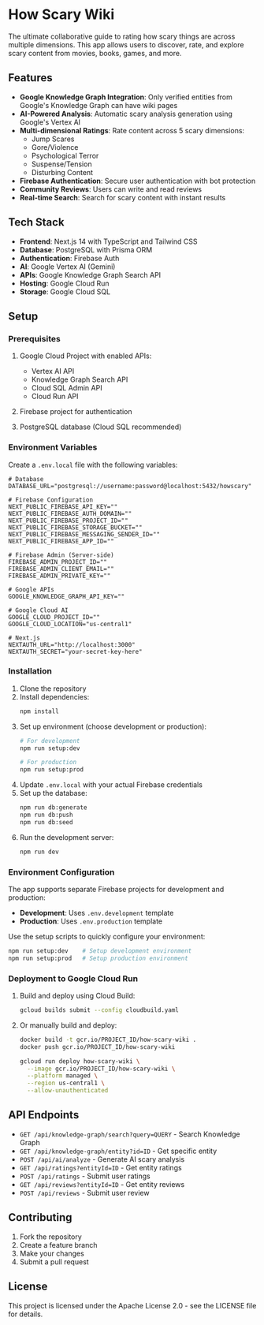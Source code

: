 # How Scary Wiki

The ultimate collaborative guide to rating how scary things are across multiple dimensions. This app allows users to discover, rate, and explore scary content from movies, books, games, and more.

## Features

- **Google Knowledge Graph Integration**: Only verified entities from Google's Knowledge Graph can have wiki pages
- **AI-Powered Analysis**: Automatic scary analysis generation using Google's Vertex AI
- **Multi-dimensional Ratings**: Rate content across 5 scary dimensions:
  - Jump Scares
  - Gore/Violence  
  - Psychological Terror
  - Suspense/Tension
  - Disturbing Content
- **Firebase Authentication**: Secure user authentication with bot protection
- **Community Reviews**: Users can write and read reviews
- **Real-time Search**: Search for scary content with instant results

## Tech Stack

- **Frontend**: Next.js 14 with TypeScript and Tailwind CSS
- **Database**: PostgreSQL with Prisma ORM
- **Authentication**: Firebase Auth
- **AI**: Google Vertex AI (Gemini)
- **APIs**: Google Knowledge Graph Search API
- **Hosting**: Google Cloud Run
- **Storage**: Google Cloud SQL

## Setup

### Prerequisites

1. Google Cloud Project with enabled APIs:
   - Vertex AI API
   - Knowledge Graph Search API
   - Cloud SQL Admin API
   - Cloud Run API

2. Firebase project for authentication

3. PostgreSQL database (Cloud SQL recommended)

### Environment Variables

Create a `.env.local` file with the following variables:

```env
# Database
DATABASE_URL="postgresql://username:password@localhost:5432/howscary"

# Firebase Configuration
NEXT_PUBLIC_FIREBASE_API_KEY=""
NEXT_PUBLIC_FIREBASE_AUTH_DOMAIN=""
NEXT_PUBLIC_FIREBASE_PROJECT_ID=""
NEXT_PUBLIC_FIREBASE_STORAGE_BUCKET=""
NEXT_PUBLIC_FIREBASE_MESSAGING_SENDER_ID=""
NEXT_PUBLIC_FIREBASE_APP_ID=""

# Firebase Admin (Server-side)
FIREBASE_ADMIN_PROJECT_ID=""
FIREBASE_ADMIN_CLIENT_EMAIL=""
FIREBASE_ADMIN_PRIVATE_KEY=""

# Google APIs
GOOGLE_KNOWLEDGE_GRAPH_API_KEY=""

# Google Cloud AI
GOOGLE_CLOUD_PROJECT_ID=""
GOOGLE_CLOUD_LOCATION="us-central1"

# Next.js
NEXTAUTH_URL="http://localhost:3000"
NEXTAUTH_SECRET="your-secret-key-here"
```

### Installation

1. Clone the repository
2. Install dependencies:
   ```bash
   npm install
   ```
3. Set up environment (choose development or production):
   ```bash
   # For development
   npm run setup:dev
   
   # For production
   npm run setup:prod
   ```
4. Update `.env.local` with your actual Firebase credentials
5. Set up the database:
   ```bash
   npm run db:generate
   npm run db:push
   npm run db:seed
   ```
6. Run the development server:
   ```bash
   npm run dev
   ```

### Environment Configuration

The app supports separate Firebase projects for development and production:

- **Development**: Uses `.env.development` template
- **Production**: Uses `.env.production` template

Use the setup scripts to quickly configure your environment:
```bash
npm run setup:dev    # Setup development environment
npm run setup:prod   # Setup production environment
```

### Deployment to Google Cloud Run

1. Build and deploy using Cloud Build:
   ```bash
   gcloud builds submit --config cloudbuild.yaml
   ```

2. Or manually build and deploy:
   ```bash
   docker build -t gcr.io/PROJECT_ID/how-scary-wiki .
   docker push gcr.io/PROJECT_ID/how-scary-wiki
   
   gcloud run deploy how-scary-wiki \
     --image gcr.io/PROJECT_ID/how-scary-wiki \
     --platform managed \
     --region us-central1 \
     --allow-unauthenticated
   ```

## API Endpoints

- `GET /api/knowledge-graph/search?query=QUERY` - Search Knowledge Graph
- `GET /api/knowledge-graph/entity?id=ID` - Get specific entity
- `POST /api/ai/analyze` - Generate AI scary analysis
- `GET /api/ratings?entityId=ID` - Get entity ratings
- `POST /api/ratings` - Submit user ratings
- `GET /api/reviews?entityId=ID` - Get entity reviews
- `POST /api/reviews` - Submit user review

## Contributing

1. Fork the repository
2. Create a feature branch
3. Make your changes
4. Submit a pull request

## License

This project is licensed under the Apache License 2.0 - see the LICENSE file for details.
